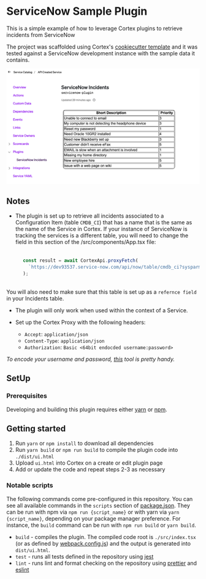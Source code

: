 # ServiceNow Sample Plugin

This is a simple example of how to leverage Cortex plugins to retrieve incidents from ServiceNow

The project was scaffolded using Cortex's [cookiecutter template](https://github.com/cortexapps/cookiecutter-cortex-plugin) and it was tested against a ServiceNow development instance with the sample data it contains.

![ServiceNow Plugin](img/snow-plugin.png)

## Notes

* The plugin is set up to retrieve all incidents associated to a Configuration Item (table `CMDB_CI`) that has a name that is the same as the name of the Service in Cortex. If your instance of ServiceNow is tracking the services is a different table, you will need to change the field in this section of the /src/components/App.tsx file:

```typescript

      const result = await CortexApi.proxyFetch(
        `https://dev93537.service-now.com/api/now/table/cmdb_ci?sysparm_query=name%3D${cortexService}`
      );
 
```
  You will also need to make sure that this table is set up as a `refernce field` in your Incidents table.

* The plugin will only work when used within the context of a Service.

* Set up the Cortex Proxy with the following headers:
    * `Accept`: `application/json`
    * `Content-Type`: `application/json`
    * `Authorization`: `Basic <64bit endocded username:password>`

*To encode your username and password, [this](https://www.debugbear.com/basic-auth-header-generator) tool is pretty handy.*

## SetUp

### Prerequisites

Developing and building this plugin requires either [yarn](https://classic.yarnpkg.com/lang/en/docs/install/) or [npm](https://docs.npmjs.com/downloading-and-installing-node-js-and-npm).

## Getting started

1. Run `yarn` or `npm install` to download all dependencies
2. Run `yarn build` or `npm run build` to compile the plugin code into `./dist/ui.html`
3. Upload `ui.html` into Cortex on a create or edit plugin page
4. Add or update the code and repeat steps 2-3 as necessary

### Notable scripts

The following commands come pre-configured in this repository. You can see all available commands in the `scripts` section of [package.json](./package.json). They can be run with npm via `npm run {script_name}` or with yarn via `yarn {script_name}`, depending on your package manager preference. For instance, the `build` command can be run with `npm run build` or `yarn build`.

* `build` - compiles the plugin. The compiled code root is `./src/index.tsx` (or as defined by [webpack.config.js](webpack.config.js)) and the output is generated into `dist/ui.html`.
* `test` - runs all tests defined in the repository using [jest](https://jestjs.io/)
* `lint` - runs lint and format checking on the repository using [prettier](https://prettier.io/) and [eslint](https://eslint.org/)
